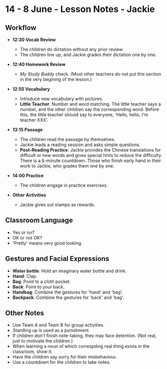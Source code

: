 # 14 - 8 June - Lesson Notes - Jackie

## Workflow

- **<badge>12:30</badge> Vocab Review**

  - The children do dictation without any prior review.
  - The children line up, and Jackie grades their dictation one by one.

- **<badge>12:40</badge> Homework Review**

  - _My Study Buddy_ check. (Most other teachers do not put this section in the very begining of the lesson.)

- **<badge>12:55</badge> Vocabulary**

  - Introduce new vocabulary with pictures.
  - **Little Teacher**: Number and word matching. The little teacher says a number, and the other children say the corresponding word. Before this, the little teacher should say to everyone, 'Hello, hello, I'm teacher XXX'.

- **<badge>13:15</badge> Passage**

  - The children read the passage by themselves.
  - Jackie leads a reading session and asks simple questions.
  - **Post-Reading Practice**: Jackie provides the Chinese translations for difficult or new words and gives special hints to reduce the difficulty. There is a 6-minute countdown. Those who finish early hand in their work to Jackie, who grades them one by one.

- **<badge>14:00</badge> Practice**

  - The children engage in practice exercises.

- **Other Activities**

  - Jackie gives out stamps as rewards.

## Classroom Language

- Yes or no?
- OK or not OK?
- 'Pretty' means very good looking.

## Gestures and Facial Expressions

- **Water bottle**: Hold an imaginary water bottle and drink.
- **Hand**: Clap.
- **Bag**: Point to a cloth pocket.
- **Back**: Point to your back.
- **Handbag**: Combine the gestures for 'hand' and 'bag'.
- **Backpack**: Combine the gestures for 'back' and 'bag'.

## Other Notes

- Use Team A and Team B for group activities.
- Standing up is used as a punishment.
- If children don't finish note-taking, they may face detention. (Not real, just to motivate the children.)
- When learning a noun of which correspding real thing exists in the classroom, show it.
- Have the children say sorry for their misbehaviour.
- Use a countdown for the children to take notes.
